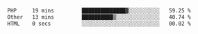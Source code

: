 
<!--START_SECTION:waka-->

```txt
PHP     19 mins         ██████████████▓░░░░░░░░░░   59.25 %
Other   13 mins         ██████████▒░░░░░░░░░░░░░░   40.74 %
HTML    0 secs          ░░░░░░░░░░░░░░░░░░░░░░░░░   00.02 %
```

<!--END_SECTION:waka-->
